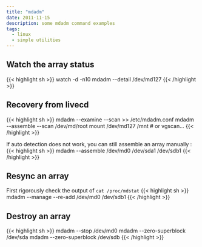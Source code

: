 ```yaml
---
title: "mdadm"
date: 2011-11-15
description: some mdadm command examples
tags:
  - linux
  - simple utilities
---
```


## Watch the array status

{{< highlight sh >}}
watch -d -n10 mdadm --detail /dev/md127
{{< /highlight >}}

## Recovery from livecd

{{< highlight sh >}}
mdadm --examine --scan >> /etc/mdadm.conf
mdadm --assemble --scan /dev/md/root
mount /dev/md127 /mnt  # or vgscan...
{{< /highlight >}}

If auto detection does not work, you can still assemble an array manually :
{{< highlight sh >}}
mdadm --assemble /dev/md0 /dev/sda1 /dev/sdb1 
{{< /highlight >}}

## Resync an array

First rigorously check the output of `cat /proc/mdstat`
{{< highlight sh >}}
mdadm --manage --re-add /dev/md0 /dev/sdb1
{{< /highlight >}}

## Destroy an array

{{< highlight sh >}}
mdadm --stop /dev/md0
mdadm --zero-superblock /dev/sda
mdadm --zero-superblock /dev/sdb
{{< /highlight >}}
